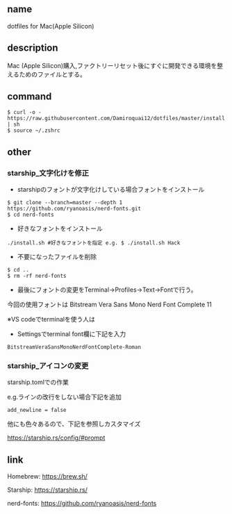 ## name
dotfiles for Mac(Apple Silicon)

## description
Mac (Apple Silicon)購入,ファクトリーリセット後にすぐに開発できる環境を整えるためのファイルとする。

## command

```
$ curl -o - https://raw.githubusercontent.com/Damiroquai12/dotfiles/master/install | sh
$ source ~/.zshrc
```
## other
### starship_文字化けを修正
- starshipのフォントが文字化けしている場合フォントをインストール
```
$ git clone --branch=master --depth 1 https://github.com/ryanoasis/nerd-fonts.git
$ cd nerd-fonts
```
- 好きなフォントをインストール
```
./install.sh #好きなフォントを指定 e.g. $ ./install.sh Hack
```
- 不要になったファイルを削除
```
$ cd ..
$ rm -rf nerd-fonts
```
- 最後にフォントの変更をTerminal->Profiles->Text->Fontで行う。

今回の使用フォントは
Bitstream Vera Sans Mono Nerd Font Complete 11

※VS codeでterminalを使う人は
- Settingsでterminal font欄に下記を入力
```
BitstreamVeraSansMonoNerdFontComplete-Roman
```
### starship_アイコンの変更
starship.tomlでの作業

e.g.ラインの改行をしない場合下記を追加
```
add_newline = false
```
他にも色々あるので、下記を参照しカスタマイズ

https://starship.rs/config/#prompt

## link
Homebrew: https://brew.sh/

Starship: https://starship.rs/

nerd-fonts: https://github.com/ryanoasis/nerd-fonts

